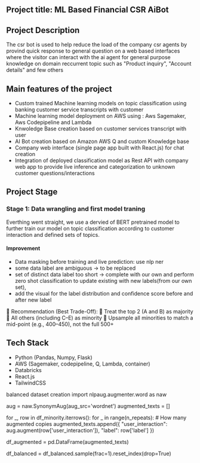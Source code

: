 ## Project title: ML Based Financial CSR AiBot

## Project Description
The csr bot is used to help reduce the load of the company csr agents by provind quick response to general question on a web based interfaces where the visitor can interact with the ai agent for general purpose knowledge on domain reccurrent topic such as "Product inquiry", "Account details" and few others

## Main features of the project
- Custom trained Machine learning models on topic classification using banking customer service transcripts with customer
- Machine learning model deployment on AWS using : Aws Sagemaker, Aws Codepipeline and Lambda
- Knwoledge Base creation based on customer services transcript with user
- AI Bot creation based on Amazon AWS Q and custom Knowledge base
- Company web interface (single page app built with React.js) for chat creation
- Integration of deployed classification model as Rest API with company web app to provide live inference and categorization to unknown customer questions/interactions

## Project Stage

### Stage 1: Data wrangling and first model traning
Everthing went straight, we use a dervied of BERT pretrained model to further train our model on topic classification according to customer interaction and defined sets of topics.

#### Improvement
- Data masking before training and live prediction: use nlp ner
- some data label are ambiguous -> to be replaced
- set of distinct data label too short -> complete with our own and perform zero shot classification to update existing with new labels(from our own set), 
- add the visual for the label distribution and confidence score before and after new label


📌 Recommendation (Best Trade-Off):
🔹 Treat the top 2 (A and B) as majority
🔹 All others (including C–E) as minority
🔹 Upsample all minorities to match a mid-point (e.g., 400–450), not the full 500+

## Tech Stack
- Python (Pandas, Numpy, Flask)
- AWS (Sagemaker, codepipeline, Q, Lambda, container)
- Databricks
- React.js
- TailwindCSS


balanced dataset creation
import nlpaug.augmenter.word as naw

aug = naw.SynonymAug(aug_src='wordnet')
augmented_texts = []

for _, row in df_minority.iterrows():
    for _ in range(n_repeats):  # How many augmented copies
        augmented_texts.append({
            "user_interaction": aug.augment(row['user_interaction']),
            "label": row['label']
        })

df_augmented = pd.DataFrame(augmented_texts)

df_balanced = df_balanced.sample(frac=1).reset_index(drop=True)
